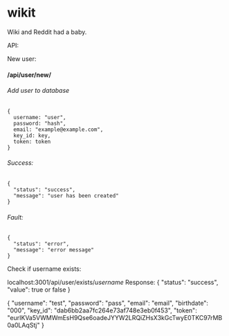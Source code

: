 # wikit
Wiki and Reddit had a baby.

API:


New user:

#### /api/user/new/
###### Add user to database
~~~
{
  username: "user",
  password: "hash",
  email: "example@example.com",
  key_id: key,
  token: token
}
~~~
###### Success:
~~~
{
  "status": "success",
  "message": "user has been created"
}
~~~
###### Fault:
~~~
{
  "status": "error",
  "message": "error message"
}
~~~

Check if username exists:

localhost:3001/api/user/exists/*username*
Response:
{
  "status": "success",
  "value": true or false
}

{
  "username": "test",
  "password": "pass",
  "email": "email",
  "birthdate": "000",
  "key_id": "dab6bb2aa7fc264e73af748e3eb0f453",
  "token": "eurIKVa5VWMWmEsH9Qse6oadeJYYW2LRQiZHsX3kGcTwyE0TKC97rMB0a0LAqStj"
}
